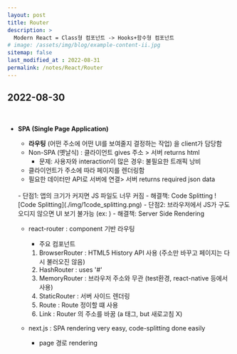 ```yaml
---
layout: post
title: Router
description: >
  Modern React = Class형 컴포넌트 -> Hooks+함수형 컴포넌트
# image: /assets/img/blog/example-content-ii.jpg
sitemap: false
last_modified_at : 2022-08-31
permalink: /notes/React/Router
---
```



## 2022-08-30

<br>

- **SPA (Single Page Application)** 
  -  **라우팅** (어떤 주소에 어떤 UI를 보여줄지 결정하는 작업) 을 client가 담당함
  - Non-SPA (옛날식) : 클라이언트 gives 주소 > 서버 returns html
    - 문제: 사용자와 interaction이 많은 경우: 불필요한 트래픽 낭비
  - 클라이언트가 주소에 따라 페이지를 렌더링함
  - 필요한 데이터만 API로 서버에 연결> 서버 returns required json data
  <br>
  - 단점1: 앱의 크기가 커지면 JS 파일도 너무 커짐
    - 해결책: Code Splitting
    ![Code Splitting](./img/1code_splitting.png)
  - 단점2: 브라우저에서 JS가 구도오디지 않으면 UI 보기 불가능 (ex: )
    - 해결책: Server Side Rendering
  
  <br>

  - react-router : component 기반 라우팅 
    - 주요 컴포넌트
    1. BrowserRouter : HTML5 History API 사용 (주소만 바꾸고 페이지는 다시 불러오진 않음)
    2. HashRouter : uses '#' 
    3. MemoryRouter : 브라우저 주소와 무관 (test환경, react-native 등에서 사용)
    4. StaticRouter : 서버 사이드 렌더링
    5. Route : Route 정이할 떄 사용
    6. Link : Router 의 주소를 바꿈 (a 태그, but 새로고침 X)

  - next.js : SPA rendering very easy, code-splitting done easily
    -  page 경로 rendering